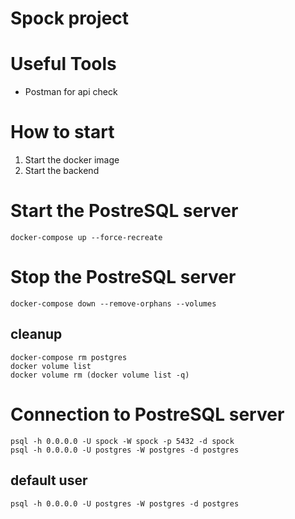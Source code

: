 # Spock project

# Useful Tools
- Postman for api check


# How to start
1) Start the docker image
2) Start the backend


# Start the PostreSQL server
```
docker-compose up --force-recreate
```

# Stop the PostreSQL server
```
docker-compose down --remove-orphans --volumes
```

## cleanup
```
docker-compose rm postgres
docker volume list
docker volume rm (docker volume list -q)
```

# Connection to PostreSQL server
```
psql -h 0.0.0.0 -U spock -W spock -p 5432 -d spock 
psql -h 0.0.0.0 -U postgres -W postgres -d postgres
```

## default user
```
psql -h 0.0.0.0 -U postgres -W postgres -d postgres
```